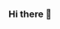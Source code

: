 ### Hi there 👋

<!--
**fourgold/fourgold** is a ✨ _special_ ✨ repository because its `README.md` (this file) appears on your GitHub profile.

Here are some ideas to get you started:

- 🔭 I’m currently working on ECUST
- 🌱 I’m currently learning Apache Flink
- 👯 I’m looking to collaborate on ...
- 🤔 I’m looking for help with ...
- 💬 Ask me about Flink
- 📫 How to reach me: wechat 799392914 early
- 😄 Pronouns: Master
- ⚡ Fun fact: ...
-->
